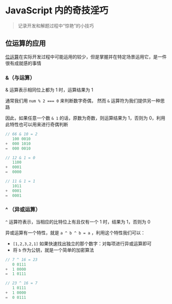 # JavaScript 内的奇技淫巧

> 记录开发和解题过程中“惊艳”的小技巧



## 位运算的应用

[位运算](https://developer.mozilla.org/zh-CN/docs/Web/JavaScript/Reference/Operators/Bitwise_Operators)在实际开发过程中可能运用的较少，但是掌握并在特定场景运用它，是一件很有成就感的事情

### &（与运算）

& 运算表示相同位上都为 1 时，运算结果为 1

通常我们用 `num % 2 === 0` 来判断数字奇偶， 然而 `&` 运算符为我们提供另一种思路

因此，如果任意一个数 `& 1` 的话，原数为奇数，则运算结果为 1，否则为 0，利用此特性也可以用来进行奇偶判断

```javascript
// 66 & 10 = 2
   100 0010 
+  000 1010
=  000 0010

// 12 & 1 = 0
   1100
+  0001
=  0000

// 11 & 1 = 1
   1011
+  0001
=  0001
```



### ^ （异或运算）

`^` 运算符表示，当相应的比特位上有且仅有一个 1 时，结果为 1，否则为 0

异或运算有一个特性，就是 `a ^ b ^ b = a` ，利用这个特性我们可以：

- `[1,2,3,2,1]` 如果快速找出独立的那个数字：对每项进行异或运算即可
- 将 `b` 作为公钥，就是一个简单的加密算法

```javascript
// 7 ^ 16 = 23
   0 0111
+  1 0000
=  1 0111

// 23 ^ 16 = 7
   1 0111
+  1 0000
=  0 0111
```

